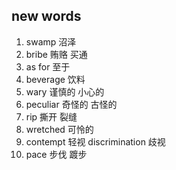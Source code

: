 ## new words

1. swamp 沼泽
2. bribe 贿赂 买通
3. as for 至于
4. beverage 饮料
5. wary 谨慎的 小心的
6. peculiar 奇怪的 古怪的
7. rip 撕开 裂缝
8. wretched 可怜的
9. contempt 轻视 discrimination 歧视
10. pace 步伐 踱步
